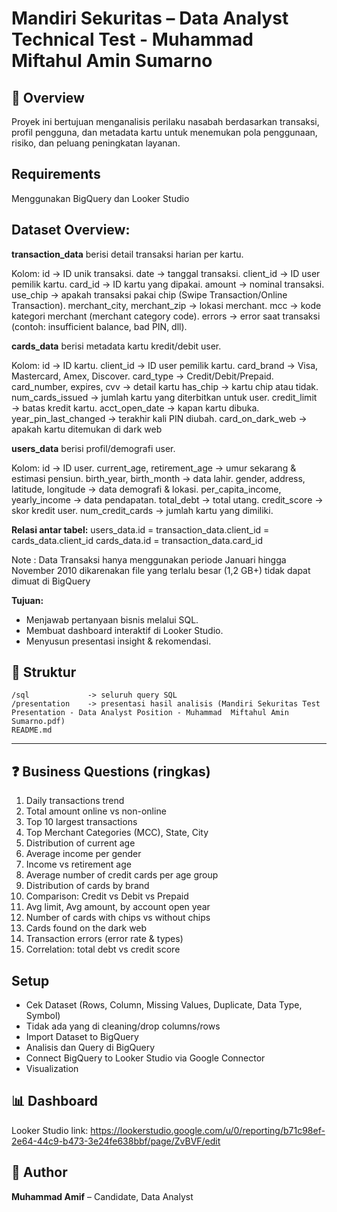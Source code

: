 # Mandiri Sekuritas – Data Analyst Technical Test - Muhammad Miftahul Amin Sumarno

## 📌 Overview
Proyek ini bertujuan menganalisis perilaku nasabah berdasarkan transaksi, profil pengguna, dan metadata kartu untuk menemukan pola penggunaan, risiko, dan peluang peningkatan layanan.

## Requirements
Menggunakan BigQuery dan Looker Studio

## Dataset Overview:
**transaction_data**
berisi detail transaksi harian per kartu.

Kolom:
  id → ID unik transaksi.
  date → tanggal transaksi.
  client_id → ID user pemilik kartu.
  card_id → ID kartu yang dipakai.
  amount → nominal transaksi.
  use_chip → apakah transaksi pakai chip (Swipe Transaction/Online Transaction).
  merchant_city, merchant_zip → lokasi merchant.
  mcc → kode kategori merchant (merchant category code).
  errors → error saat transaksi (contoh: insufficient balance, bad PIN, dll).

**cards_data**
berisi metadata kartu kredit/debit user.

Kolom:
  id → ID kartu.
  client_id → ID user pemilik kartu.
  card_brand → Visa, Mastercard, Amex, Discover.
  card_type → Credit/Debit/Prepaid.
  card_number, expires, cvv → detail kartu
  has_chip → kartu chip atau tidak.
  num_cards_issued → jumlah kartu yang diterbitkan untuk user.
  credit_limit → batas kredit kartu.
  acct_open_date → kapan kartu dibuka.
  year_pin_last_changed → terakhir kali PIN diubah.
  card_on_dark_web → apakah kartu ditemukan di dark web 

**users_data**
berisi profil/demografi user.

Kolom:
  id → ID user.
  current_age, retirement_age → umur sekarang & estimasi pensiun.
  birth_year, birth_month → data lahir.
  gender, address, latitude, longitude → data demografi & lokasi.
  per_capita_income, yearly_income → data pendapatan.
  total_debt → total utang.
  credit_score → skor kredit user.
  num_credit_cards → jumlah kartu yang dimiliki.

**Relasi antar tabel:**
users_data.id = transaction_data.client_id = cards_data.client_id
cards_data.id = transaction_data.card_id


Note : Data Transaksi hanya menggunakan periode Januari hingga November 2010 dikarenakan file yang terlalu besar (1,2 GB+) tidak dapat dimuat di BigQuery 

**Tujuan:**
- Menjawab pertanyaan bisnis melalui SQL.
- Membuat dashboard interaktif di Looker Studio.
- Menyusun presentasi insight & rekomendasi.


## 📂 Struktur
```
/sql             -> seluruh query SQL 
/presentation    -> presentasi hasil analisis (Mandiri Sekuritas Test Presentation - Data Analyst Position - Muhammad  Miftahul Amin Sumarno.pdf)
README.md
```
---

## ❓ Business Questions (ringkas)
1) Daily transactions trend  
2) Total amount online vs non-online  
3) Top 10 largest transactions  
4) Top Merchant Categories (MCC), State, City  
5) Distribution of current age  
6) Average income per gender  
7) Income vs retirement age  
8) Average number of credit cards per age group  
9) Distribution of cards by brand  
10) Comparison: Credit vs Debit vs Prepaid  
11) Avg limit, Avg amount, by account open year  
12) Number of cards with chips vs without chips  
13) Cards found on the dark web  
14) Transaction errors (error rate & types)  
15) Correlation: total debt vs credit score  

## Setup
 - Cek Dataset (Rows, Column, Missing Values, Duplicate, Data Type, Symbol)
 - Tidak ada yang di cleaning/drop columns/rows
 - Import Dataset to BigQuery
 - Analisis dan Query di BigQuery
 - Connect BigQuery to Looker Studio via Google Connector 
 - Visualization 

## 📊 Dashboard
Looker Studio link: 
https://lookerstudio.google.com/u/0/reporting/b71c98ef-2e64-44c9-b473-3e24fe638bbf/page/ZvBVF/edit

## 👤 Author
**Muhammad Amif** – Candidate, Data Analyst
